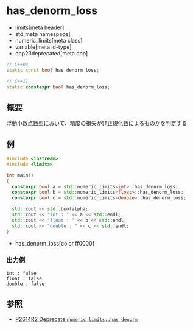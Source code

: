 # has_denorm_loss
* limits[meta header]
* std[meta namespace]
* numeric_limits[meta class]
* variable[meta id-type]
* cpp23deprecated[meta cpp]

```cpp
// C++03
static const bool has_denorm_loss;

// C++11
static constexpr bool has_denorm_loss;
```

## 概要
浮動小数点数型において、精度の損失が非正規化数によるものかを判定する


## 例
```cpp example
#include <iostream>
#include <limits>

int main()
{
  constexpr bool a = std::numeric_limits<int>::has_denorm_loss;
  constexpr bool b = std::numeric_limits<float>::has_denorm_loss;
  constexpr bool c = std::numeric_limits<double>::has_denorm_loss;

  std::cout << std::boolalpha;
  std::cout << "int : " << a << std::endl;
  std::cout << "float : " << b << std::endl;
  std::cout << "double : " << c << std::endl;
}
```
* has_denorm_loss[color ff0000]

### 出力例
```
int : false
float : false
double : false
```


## 参照
- [P2614R2 Deprecate `numeric_limits::has_denorm`](https://www.open-std.org/jtc1/sc22/wg21/docs/papers/2022/p2614r2.pdf)
